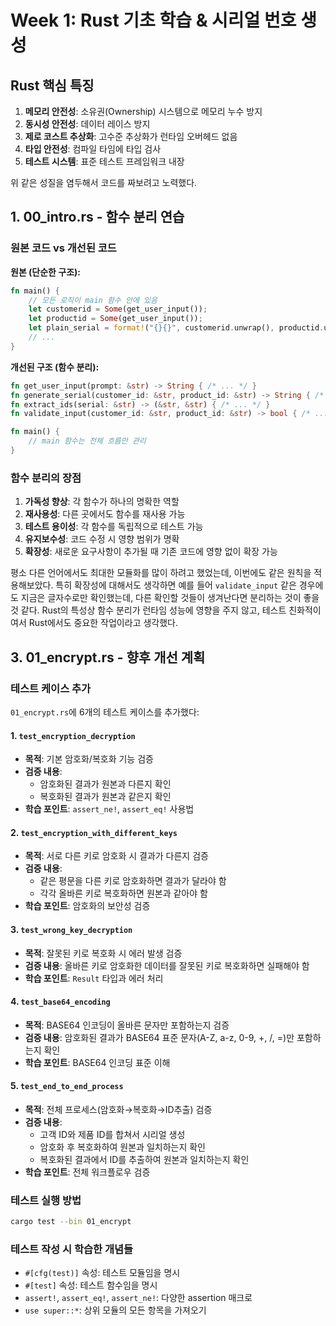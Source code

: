 # Week 1: Rust 기초 학습 & 시리얼 번호 생성

## Rust 핵심 특징

1. **메모리 안전성**: 소유권(Ownership) 시스템으로 메모리 누수 방지
2. **동시성 안전성**: 데이터 레이스 방지
3. **제로 코스트 추상화**: 고수준 추상화가 런타임 오버헤드 없음
4. **타입 안전성**: 컴파일 타임에 타입 검사
5. **테스트 시스템**: 표준 테스트 프레임워크 내장

위 같은 성질을 염두해서 코드를 짜보려고 노력했다.

## 1. 00_intro.rs - 함수 분리 연습

### 원본 코드 vs 개선된 코드

**원본 (단순한 구조):**
```rust
fn main() {
    // 모든 로직이 main 함수 안에 있음
    let customerid = Some(get_user_input());
    let productid = Some(get_user_input());
    let plain_serial = format!("{}{}", customerid.unwrap(), productid.unwrap());
    // ...
}
```

**개선된 구조 (함수 분리):**
```rust
fn get_user_input(prompt: &str) -> String { /* ... */ }
fn generate_serial(customer_id: &str, product_id: &str) -> String { /* ... */ }
fn extract_ids(serial: &str) -> (&str, &str) { /* ... */ }
fn validate_input(customer_id: &str, product_id: &str) -> bool { /* ... */ }

fn main() {
    // main 함수는 전체 흐름만 관리
}
```

### 함수 분리의 장점

1. **가독성 향상**: 각 함수가 하나의 명확한 역할
2. **재사용성**: 다른 곳에서도 함수를 재사용 가능
3. **테스트 용이성**: 각 함수를 독립적으로 테스트 가능
4. **유지보수성**: 코드 수정 시 영향 범위가 명확
5. **확장성**: 새로운 요구사항이 추가될 때 기존 코드에 영향 없이 확장 가능

평소 다른 언어에서도 최대한 모듈화를 많이 하려고 했었는데, 이번에도 같은 원칙을 적용해보았다. 특히 확장성에 대해서도 생각하면 예를 들어 `validate_input` 같은 경우에도 지금은 글자수로만 확인했는데, 다른 확인할 것들이 생겨난다면 분리하는 것이 좋을 것 같다. Rust의 특성상 함수 분리가 런타임 성능에 영향을 주지 않고, 테스트 친화적이여서 Rust에서도 중요한 작업이라고 생각했다. 

## 3. 01_encrypt.rs - 향후 개선 계획

### 테스트 케이스 추가

`01_encrypt.rs`에 6개의 테스트 케이스를 추가했다:

#### 1. `test_encryption_decryption`
- **목적**: 기본 암호화/복호화 기능 검증
- **검증 내용**: 
  - 암호화된 결과가 원본과 다른지 확인
  - 복호화된 결과가 원본과 같은지 확인
- **학습 포인트**: `assert_ne!`, `assert_eq!` 사용법

#### 2. `test_encryption_with_different_keys`
- **목적**: 서로 다른 키로 암호화 시 결과가 다른지 검증
- **검증 내용**:
  - 같은 평문을 다른 키로 암호화하면 결과가 달라야 함
  - 각각 올바른 키로 복호화하면 원본과 같아야 함
- **학습 포인트**: 암호화의 보안성 검증

#### 3. `test_wrong_key_decryption`
- **목적**: 잘못된 키로 복호화 시 에러 발생 검증
- **검증 내용**: 올바른 키로 암호화한 데이터를 잘못된 키로 복호화하면 실패해야 함
- **학습 포인트**: `Result` 타입과 에러 처리

#### 4. `test_base64_encoding`
- **목적**: BASE64 인코딩이 올바른 문자만 포함하는지 검증
- **검증 내용**: 암호화된 결과가 BASE64 표준 문자(A-Z, a-z, 0-9, +, /, =)만 포함하는지 확인
- **학습 포인트**: BASE64 인코딩 표준 이해

#### 5. `test_end_to_end_process`
- **목적**: 전체 프로세스(암호화→복호화→ID추출) 검증
- **검증 내용**:
  - 고객 ID와 제품 ID를 합쳐서 시리얼 생성
  - 암호화 후 복호화하여 원본과 일치하는지 확인
  - 복호화된 결과에서 ID를 추출하여 원본과 일치하는지 확인
- **학습 포인트**: 전체 워크플로우 검증

### 테스트 실행 방법
```bash
cargo test --bin 01_encrypt
```

### 테스트 작성 시 학습한 개념들
- `#[cfg(test)]` 속성: 테스트 모듈임을 명시
- `#[test]` 속성: 테스트 함수임을 명시
- `assert!`, `assert_eq!`, `assert_ne!`: 다양한 assertion 매크로
- `use super::*`: 상위 모듈의 모든 항목을 가져오기